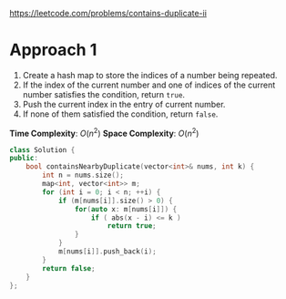 https://leetcode.com/problems/contains-duplicate-ii

# Approach 1

1. Create a hash map to store the indices of a number being repeated.
2. If the index of the current number and one of indices of the current number satisfies the condition, return `true`.
3. Push the current index in the entry of current number.
4. If none of them satisfied the condition, return `false`.

**Time Complexity**: $O(n^2)$
**Space Complexity**: $O(n^2)$

```cpp
class Solution {
public:
    bool containsNearbyDuplicate(vector<int>& nums, int k) {
        int n = nums.size();
        map<int, vector<int>> m;
        for (int i = 0; i < n; ++i) {
            if (m[nums[i]].size() > 0) {
                for(auto x: m[nums[i]]) {
                    if ( abs(x - i) <= k )
                        return true;
                }
            }
            m[nums[i]].push_back(i);
        }
        return false;
    }
};
```